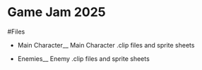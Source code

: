 # Game Jam 2025

#Files
- Main Character__
Main Character .clip files and sprite sheets

- Enemies__
Enemy .clip files and sprite sheets
